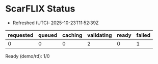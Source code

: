 ﻿# ScarFLIX Status

* Refreshed (UTC): 2025-10-23T11:52:39Z

| requested | queued | caching | validating | ready | failed |
|-----------|--------|---------|------------|-------|--------|
| 0 | 0 | 0 | 2 | 0 | 1 |

Ready (demo/rd): 1/0
